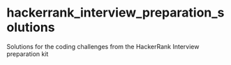 # hackerrank_interview_preparation_solutions
Solutions for the coding challenges from the HackerRank Interview preparation kit
